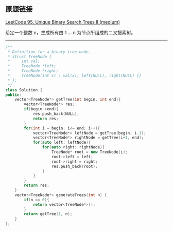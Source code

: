 ## 原题链接

[LeetCode 95. Unique Binary Search Trees II (medium)](https://leetcode-cn.com/problems/unique-binary-search-trees-ii/)


给定一个整数 n，生成所有由 1 ... n 为节点所组成的二叉搜索树。

---

```cpp
/**
 * Definition for a binary tree node.
 * struct TreeNode {
 *     int val;
 *     TreeNode *left;
 *     TreeNode *right;
 *     TreeNode(int x) : val(x), left(NULL), right(NULL) {}
 * };
 */
class Solution {
public:
    vector<TreeNode*> getTree(int begin, int end){
        vector<TreeNode*> res;
        if(begin >end){
            res.push_back(NULL);
            return res;
        }
        for(int i = begin; i<= end; i++){
            vector<TreeNode*> leftNode = getTree(begin, i-1);
            vector<TreeNode*> rightNode = getTree(i+1, end);
            for(auto left: leftNode){
                for(auto right: rightNode){
                    TreeNode* root = new TreeNode(i);
                    root->left = left;
                    root->right = right;
                    res.push_back(root);
                }
            }
        }
        return res;
    }
    vector<TreeNode*> generateTrees(int n) {
        if(n == 0){
            return vector<TreeNode*>();
        }
        return getTree(1, n);
    }
};
```
